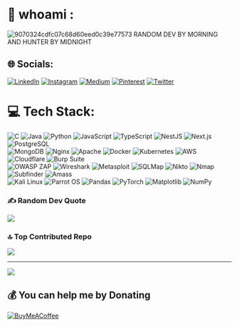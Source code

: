 # 💫 whoami :

![9070324cdfc07c68d60eed0c39e77573](https://github.com/user-attachments/assets/e7b7e1b2-b2fe-4e89-991f-77e31e547117)
                                                                        RANDOM DEV BY MORNING AND HUNTER BY MIDNIGHT

## 🌐 Socials:
[![LinkedIn](https://img.shields.io/badge/LinkedIn-%230077B5.svg?logo=linkedin&logoColor=white)](https://linkedin.com/in/Gokul-Krishnan-V-R)
[![Instagram](https://img.shields.io/badge/Instagram-%23E4405F.svg?logo=Instagram&logoColor=white)](https://instagram.com/@__.k.r.i.s.h)  [![Medium](https://img.shields.io/badge/Medium-12100E?logo=medium&logoColor=white)](https://medium.com/@gokulkrishvr) [![Pinterest](https://img.shields.io/badge/Pinterest-%23E60023.svg?logo=Pinterest&logoColor=white)](https://pinterest.com/gokulkrishvr/) [![Twitter](https://img.shields.io/badge/Twitter-%231DA1F2.svg?logo=Twitter&logoColor=white)](https://twitter.com/@__k_r_i_S_h) 

# 💻 Tech Stack:
![C](https://img.shields.io/badge/c-%2300599C.svg?style=plastic&logo=c&logoColor=white) ![Java](https://img.shields.io/badge/java-%23ED8B00.svg?style=plastic&logo=openjdk&logoColor=white) ![Python](https://img.shields.io/badge/python-3670A0?style=plastic&logo=python&logoColor=ffdd54) ![JavaScript](https://img.shields.io/badge/javascript-%23F7DF1E.svg?style=plastic&logo=javascript&logoColor=black) ![TypeScript](https://img.shields.io/badge/TypeScript-%23007ACC.svg?style=plastic&logo=typescript&logoColor=white) ![NestJS](https://img.shields.io/badge/NestJS-%23E0234E.svg?style=plastic&logo=nestjs&logoColor=white) ![Next.js](https://img.shields.io/badge/Next.js-%23000000.svg?style=plastic&logo=next.js&logoColor=white) ![PostgreSQL](https://img.shields.io/badge/PostgreSQL-%23336791.svg?style=plastic&logo=postgresql&logoColor=white)  
![MongoDB](https://img.shields.io/badge/MongoDB-%2347A248.svg?style=plastic&logo=mongodb&logoColor=white) ![Nginx](https://img.shields.io/badge/Nginx-%23009639.svg?style=plastic&logo=nginx&logoColor=white) ![Apache](https://img.shields.io/badge/apache-%23D42029.svg?style=plastic&logo=apache&logoColor=white) ![Docker](https://img.shields.io/badge/Docker-%232496ED.svg?style=plastic&logo=docker&logoColor=white) ![Kubernetes](https://img.shields.io/badge/Kubernetes-%23326CE5.svg?style=plastic&logo=kubernetes&logoColor=white) ![AWS](https://img.shields.io/badge/AWS-%23FF9900.svg?style=plastic&logo=amazonaws&logoColor=white) ![Cloudflare](https://img.shields.io/badge/Cloudflare-%23F38020.svg?style=plastic&logo=cloudflare&logoColor=white) ![Burp Suite](https://img.shields.io/badge/Burp%20Suite-%23FF5722.svg?style=plastic&logo=burp%20suite&logoColor=white)  
![OWASP ZAP](https://img.shields.io/badge/OWASP%20ZAP-%2300A4CC.svg?style=plastic&logo=owasp&logoColor=white) ![Wireshark](https://img.shields.io/badge/Wireshark-%23167CFF.svg?style=plastic&logo=wireshark&logoColor=white) ![Metasploit](https://img.shields.io/badge/Metasploit-%23004880.svg?style=plastic&logo=metasploit&logoColor=white) ![SQLMap](https://img.shields.io/badge/SQLMap-%23DA291C.svg?style=plastic&logo=sqlite&logoColor=white) ![Nikto](https://img.shields.io/badge/Nikto-%23FF0000.svg?style=plastic&logo=hackerone&logoColor=white) ![Nmap](https://img.shields.io/badge/Nmap-%230084C1.svg?style=plastic&logo=nmap&logoColor=white) ![Subfinder](https://img.shields.io/badge/Subfinder-%234CAF50.svg?style=plastic&logo=hackthebox&logoColor=white) ![Amass](https://img.shields.io/badge/Amass-%23000000.svg?style=plastic&logo=anonymous&logoColor=white)  
![Kali Linux](https://img.shields.io/badge/Kali%20Linux-%23557C94.svg?style=plastic&logo=kali-linux&logoColor=white) ![Parrot OS](https://img.shields.io/badge/Parrot%20OS-%231B1D1F.svg?style=plastic&logo=parrot%20security&logoColor=lightblue) ![Pandas](https://img.shields.io/badge/pandas-%23150458.svg?style=plastic&logo=pandas&logoColor=white) ![PyTorch](https://img.shields.io/badge/PyTorch-%23EE4C2C.svg?style=plastic&logo=PyTorch&logoColor=white) ![Matplotlib](https://img.shields.io/badge/Matplotlib-%23ffffff.svg?style=plastic&logo=Matplotlib&logoColor=black) ![NumPy](https://img.shields.io/badge/numpy-%23013243.svg?style=plastic&logo=numpy&logoColor=white)  




### ✍️ Random Dev Quote
![](https://quotes-github-readme.vercel.app/api?type=horizontal&theme=radical)

### 🔝 Top Contributed Repo
![](https://github-contributor-stats.vercel.app/api?username=Gokul-Krishnan-V-R&limit=5&theme=dark&combine_all_yearly_contributions=true)

---
[![](https://visitcount.itsvg.in/api?id=Gokul-Krishnan-V-R&icon=7&color=10)](https://visitcount.itsvg.in)

  ## 💰 You can help me by Donating
  [![BuyMeACoffee](https://img.shields.io/badge/Buy%20Me%20a%20Coffee-ffdd00?style=for-the-badge&logo=buy-me-a-coffee&logoColor=black)](https://buymeacoffee.com/https://www.buymeacoffee.com/gokul.krishnan.v.r) 

  

